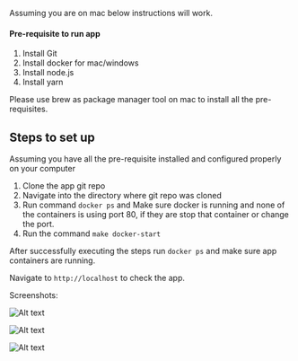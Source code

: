 
Assuming you are on mac below instructions will work.

#### Pre-requisite to run app
1) Install Git
2) Install docker for mac/windows
3) Install node.js
4) Install yarn

Please use brew as package manager tool on mac to install all the pre-requisites.

## Steps to set up 
Assuming you have all the pre-requisite installed and configured properly on your computer

1) Clone the app git repo
2) Navigate into the directory where git repo was cloned
3) Run command `docker ps` and Make sure docker is running and none of the containers is using port 80, if they are stop that container or change the port.
4) Run the command `make docker-start`


After successfully executing the steps run `docker ps` and make sure app containers are running. 

Navigate to `http://localhost` to check the app.

Screenshots:

![Alt text](https://user-images.githubusercontent.com/11822779/46164299-a45a6480-c25b-11e8-93dd-4c76a1bac107.png)

![Alt text](https://user-images.githubusercontent.com/11822779/46164303-a7555500-c25b-11e8-9ee0-0f98570fc17d.png)

![Alt text](https://user-images.githubusercontent.com/11822779/46164307-a8868200-c25b-11e8-943c-c0d0021b0d31.png)
